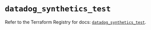 # `datadog_synthetics_test`

Refer to the Terraform Registry for docs: [`datadog_synthetics_test`](https://registry.terraform.io/providers/datadog/datadog/3.67.0/docs/resources/synthetics_test).

